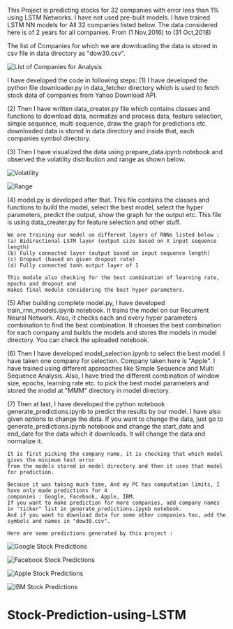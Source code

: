 This Project is predicting stocks for 32 companies with error less than 1% using LSTM Networks.
I have not used pre-built models. I have trained LSTM NN models for All 32 companies listed below.
The data considered here is of 2 years for all companies. From (1 Nov,2016) to (31 Oct,2018)

The list of Companies for which we are downloading the data is stored in csv file in data directory
as "dow30.csv".

![List of Companies for Analysis](images/companies.PNG)

I have developed the code in following steps:
(1) I have developed the python file downloader.py in data_fetcher directory which 
    is used to fetch stock data of companies from Yahoo Download API.

(2) Then I have written data_creater.py file which contains classes and functions
    to download data, normalize and process data, feature selection, simple sequence, multi sequence,
    draw the graph for predictions etc.
    downloaded data is stored in data directory and inside that, each companies symbol directory.

(3) Then I have visualized the data using prepare_data.ipynb notebook and observed the volatility
    distribution and range as shown below.

![Volatility](images/volatility_distribution.PNG)

![Range](images/range.PNG)

(4) model.py is developed after that. This file contains the classes and functions to 
	build the model, select the best model, select the hyper parameters, predict the output,
	show the graph for the output etc.
	This file is using data_creater.py for feature selection and other stuff.

 	We are training our model on different layers of RNNs listed below : 
	(a) Bidirectional LSTM layer (output size based on X input sequence length)
    (b) Fully connected layer (output based on input sequence length)
   	(c) Dropout (based on given dropout rate) 
    (d) Fully connected tanh output layer of 1

    This module also checking for the best combination of learning rate, epochs and dropout and 
    makes final module considering the best hyper parameters.

(5) After building complete model.py, I have developed train_rnn_models.ipynb notebook.
	It trains the model on our Recurrent Neural Network. 
	Also, it checks each and every hyper parameters combination to find the best combination.
	It chooses the best combination for each company and builds the models and stores the models
	in model directory.
	You can check the uploaded notebook.

(6) Then I have developed model_selection.ipynb to select the best model. I have taken one company
    for selection. Company taken here is "Apple". 
    I have trained using different approaches like Simple Sequence and Multi Sequence Analysis.
    Also, I have tried the different combination of window size, epochs, learning rate etc. to pick
    the best model parameters and stored the model at "MMM" directory in model directory.

(7) Then at last, I have developed the python notebook generate_predictions.ipynb to predict the results
	by our model. I have also given options to change the data. If you want to change the data, just go 
	to generate_predictions.ipynb notebook and change the start_date and end_date for the data which it 
	downloads. It will change the data and normalize it.

	It is first picking the company name, it is checking that which model gives the minimum test error
	from the models stored in model directory and then it uses that model for prediction.

	Because it was taking much time, And my PC has computation limits, I have only made predictions for 4
	companies : Google, Facebook, Apple, IBM.
	If you want to make prediction for more companies, add company names in "ticker" list in generate_predictions.ipynb notebook. 
	And if you want to download data for some other companies too, add the symbols and names in "dow30.csv".

	Here are some predictions generated by this project :

![Google Stock Predictions](images/google_pred.PNG)

![Facebook Stock Predictions](images/fb_pred.PNG)

![Apple Stock Predictions](images/apple_pred.PNG)

![IBM Stock Predictions](images/ibm_pred.PNG)
# Stock-Prediction-using-LSTM
